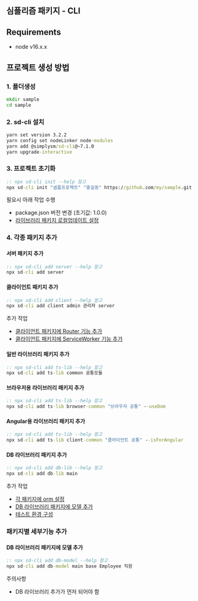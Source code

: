 ## 심플리즘 패키지 - CLI

## Requirements

* node v16.x.x

## 프로젝트 생성 방법

### 1. 폴더생성

``` bat
mkdir sample 
cd sample
```

### 2. sd-cli 설치

``` bat
yarn set version 3.2.2
yarn config set nodeLinker node-modules
yarn add @simplysm/sd-cli@~7.1.0
yarn upgrade-interactive
```

### 3. 프로젝트 초기화

``` bat
:: npx sd-cli init --help 참고
npx sd-cli init "샘플프로젝트" "홍길동" https://github.com/my/sample.git
```

필요시 아래 작업 수행

* package.json 버전 변경 (초기값: 1.0.0)
* [라이브러리 패키지 로컬업데이트 설정](docs/lib-local-update.md)

### 4. 각종 패키지 추가

#### 서버 패키지 추가

``` bat
:: npx sd-cli add server --help 참고
npx sd-cli add server
```

#### 클라이언트 패키지 추가

``` bat
:: npx sd-cli add client --help 참고
npx sd-cli add client admin 관리자 server
```

추가 작업

* [클라이언트 패키지에 Router 기능 추가](docs/client-router.md)
* [클라이언트 패키지에 ServiceWorker 기능 추가](docs/client-sw.md)

#### 일반 라이브러리 패키지 추가

``` bat
:: npx sd-cli add ts-lib --help 참고
npx sd-cli add ts-lib common 공통모듈
```

#### 브라우저용 라이브러리 패키지 추가

``` bat
:: npx sd-cli add ts-lib --help 참고
npx sd-cli add ts-lib browser-common "브라우저 공통" --useDom
```

#### Angular용 라이브러리 패키지 추가

``` bat
:: npx sd-cli add ts-lib --help 참고
npx sd-cli add ts-lib client-common "클라이언트 공통" --isForAngular
```

#### DB 라이브러리 패키지 추가

``` bat
:: npx sd-cli add db-lib --help 참고
npx sd-cli add db-lib main
```

추가 작업

* [각 패키지에 orm 설정](docs/conf-orm.md)
* [DB 라이브러리 패키지에 모델 추가](#DB-라이브러리-패키지에-모델-추가)
* [테스트 환경 구성](docs/add-tests.md)

### 패키지별 세부기능 추가

#### DB 라이브러리 패키지에 모델 추가

``` bat
:: npx sd-cli add db-model --help 참고
npx sd-cli add db-model main base Employee 직원
```

주의사항

* DB 라이브러리 추가가 먼저 되어야 함
